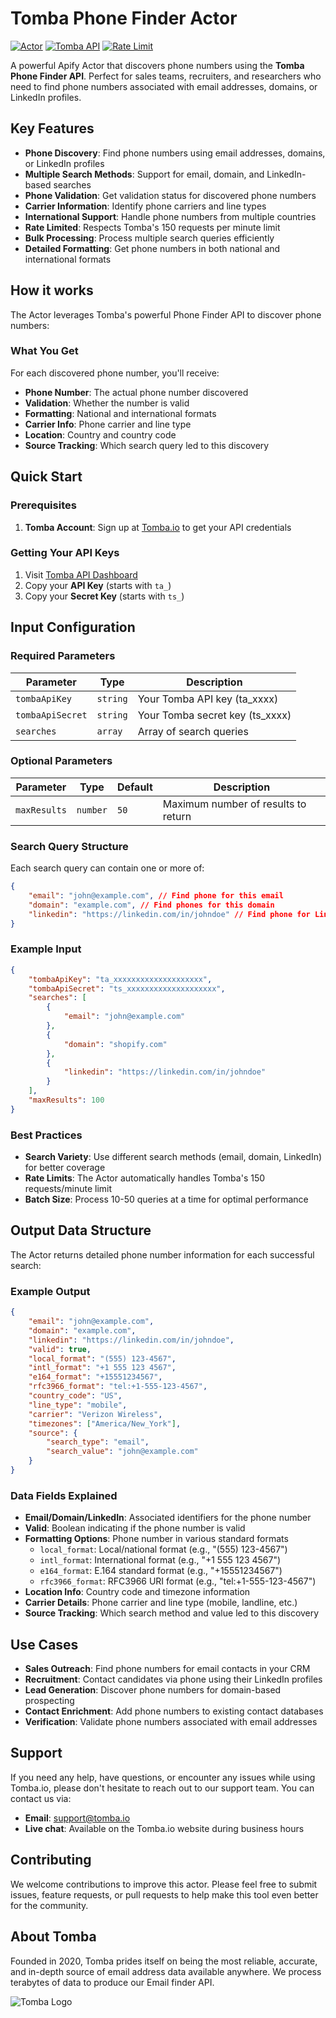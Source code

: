 # Tomba Phone Finder Actor

[![Actor](https://img.shields.io/badge/Apify-Actor-blue)](https://apify.com/actors)
[![Tomba API](https://img.shields.io/badge/Tomba-API-green)](https://tomba.io)
[![Rate Limit](https://img.shields.io/badge/Rate%20Limit-150%2Fmin-orange)](https://tomba.io/api)

A powerful Apify Actor that discovers phone numbers using the **Tomba Phone Finder API**. Perfect for sales teams, recruiters, and researchers who need to find phone numbers associated with email addresses, domains, or LinkedIn profiles.

## Key Features

- **Phone Discovery**: Find phone numbers using email addresses, domains, or LinkedIn profiles
- **Multiple Search Methods**: Support for email, domain, and LinkedIn-based searches
- **Phone Validation**: Get validation status for discovered phone numbers
- **Carrier Information**: Identify phone carriers and line types
- **International Support**: Handle phone numbers from multiple countries
- **Rate Limited**: Respects Tomba's 150 requests per minute limit
- **Bulk Processing**: Process multiple search queries efficiently
- **Detailed Formatting**: Get phone numbers in both national and international formats

## How it works

The Actor leverages Tomba's powerful Phone Finder API to discover phone numbers:

### What You Get

For each discovered phone number, you'll receive:

- **Phone Number**: The actual phone number discovered
- **Validation**: Whether the number is valid
- **Formatting**: National and international formats
- **Carrier Info**: Phone carrier and line type
- **Location**: Country and country code
- **Source Tracking**: Which search query led to this discovery

## Quick Start

### Prerequisites

1. **Tomba Account**: Sign up at [Tomba.io](https://app.tomba.io/api) to get your API credentials

### Getting Your API Keys

1. Visit [Tomba API Dashboard](https://app.tomba.io/api)
2. Copy your **API Key** (starts with `ta_`)
3. Copy your **Secret Key** (starts with `ts_`)

## Input Configuration

### Required Parameters

| Parameter        | Type     | Description                     |
| ---------------- | -------- | ------------------------------- |
| `tombaApiKey`    | `string` | Your Tomba API key (ta_xxxx)    |
| `tombaApiSecret` | `string` | Your Tomba secret key (ts_xxxx) |
| `searches`       | `array`  | Array of search queries         |

### Optional Parameters

| Parameter    | Type     | Default | Description                         |
| ------------ | -------- | ------- | ----------------------------------- |
| `maxResults` | `number` | `50`    | Maximum number of results to return |

### Search Query Structure

Each search query can contain one or more of:

```json
{
    "email": "john@example.com", // Find phone for this email
    "domain": "example.com", // Find phones for this domain
    "linkedin": "https://linkedin.com/in/johndoe" // Find phone for LinkedIn profile
}
```

### Example Input

```json
{
    "tombaApiKey": "ta_xxxxxxxxxxxxxxxxxxxx",
    "tombaApiSecret": "ts_xxxxxxxxxxxxxxxxxxxx",
    "searches": [
        {
            "email": "john@example.com"
        },
        {
            "domain": "shopify.com"
        },
        {
            "linkedin": "https://linkedin.com/in/johndoe"
        }
    ],
    "maxResults": 100
}
```

### Best Practices

- **Search Variety**: Use different search methods (email, domain, LinkedIn) for better coverage
- **Rate Limits**: The Actor automatically handles Tomba's 150 requests/minute limit
- **Batch Size**: Process 10-50 queries at a time for optimal performance

## Output Data Structure

The Actor returns detailed phone number information for each successful search:

### Example Output

```json
{
    "email": "john@example.com",
    "domain": "example.com",
    "linkedin": "https://linkedin.com/in/johndoe",
    "valid": true,
    "local_format": "(555) 123-4567",
    "intl_format": "+1 555 123 4567",
    "e164_format": "+15551234567",
    "rfc3966_format": "tel:+1-555-123-4567",
    "country_code": "US",
    "line_type": "mobile",
    "carrier": "Verizon Wireless",
    "timezones": ["America/New_York"],
    "source": {
        "search_type": "email",
        "search_value": "john@example.com"
    }
}
```

### Data Fields Explained

- **Email/Domain/LinkedIn**: Associated identifiers for the phone number
- **Valid**: Boolean indicating if the phone number is valid
- **Formatting Options**: Phone number in various standard formats
    - `local_format`: Local/national format (e.g., "(555) 123-4567")
    - `intl_format`: International format (e.g., "+1 555 123 4567")
    - `e164_format`: E.164 standard format (e.g., "+15551234567")
    - `rfc3966_format`: RFC3966 URI format (e.g., "tel:+1-555-123-4567")
- **Location Info**: Country code and timezone information
- **Carrier Details**: Phone carrier and line type (mobile, landline, etc.)
- **Source Tracking**: Which search method and value led to this discovery

## Use Cases

- **Sales Outreach**: Find phone numbers for email contacts in your CRM
- **Recruitment**: Contact candidates via phone using their LinkedIn profiles
- **Lead Generation**: Discover phone numbers for domain-based prospecting
- **Contact Enrichment**: Add phone numbers to existing contact databases
- **Verification**: Validate phone numbers associated with email addresses

## Support

If you need any help, have questions, or encounter any issues while using Tomba.io, please don't hesitate to reach out to our support team. You can contact us via:

- **Email**: support@tomba.io
- **Live chat**: Available on the Tomba.io website during business hours

## Contributing

We welcome contributions to improve this actor. Please feel free to submit issues, feature requests, or pull requests to help make this tool even better for the community.

## About Tomba

Founded in 2020, Tomba prides itself on being the most reliable, accurate, and in-depth source of email address data available anywhere. We process terabytes of data to produce our Email finder API.

![Tomba Logo](https://tomba.io/logo.png)
